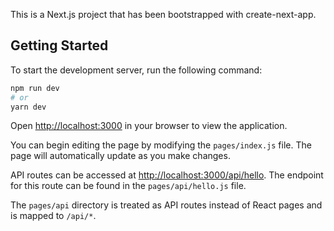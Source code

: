 This is a Next.js project that has been bootstrapped with create-next-app.
    
## Getting Started

To start the development server, run the following command:

```bash
npm run dev
# or
yarn dev
```

Open [http://localhost:3000](http://localhost:3000) in your browser to view the application.

You can begin editing the page by modifying the `pages/index.js` file. The page will automatically update as you make changes.

API routes can be accessed at [http://localhost:3000/api/hello](http://localhost:3000/api/hello). The endpoint for this route can be found in the `pages/api/hello.js` file.

The `pages/api` directory is treated as API routes instead of React pages and is mapped to `/api/*`.

